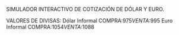 SIMULADOR INTERACTIVO DE COTIZACIÓN DE DÓLAR Y EURO.

VALORES DE DIVISAS: Dólar Informal COMPRA:$975 VENTA:$995 Euro Informal COMPRA:$1054 VENTA:$1088
